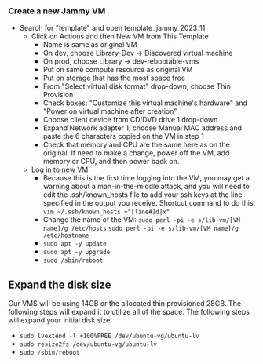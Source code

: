 
### Create a new Jammy VM 

- Search for "template" and open template_jammy_2023_11
    - Click on Actions and then New VM from This Template
        - Name is same as original VM
        - On dev, choose Library-Dev -> Discovered virtual machine
        - On prod, choose Library -> dev-rebootable-vms
        - Put on same compute resource as original VM
        - Put on storage that has the most space free
        - From "Select virtual disk format" drop-down, choose Thin Provision
        - Check boxes: "Customize this virtual machine's hardware" and "Power on virtual machine after creation"
        - Choose client device from CD/DVD drive 1 drop-down
        - Expand Network adapter 1, choose Manual MAC address and paste the 6 characters copied on the VM in step 1
        - Check that memory and CPU are the same here as on the original. If need to make a change, power off the VM, add memory or CPU, and then power back on.
    - Log in to new VM
        - Because this is the first time logging into the VM, you may get a warning about a man-in-the-middle attack, and you will need to edit the .ssh/known_hosts file to add your ssh keys at the line specified in the output you receive. Shortcut command to do this: ```vim ~/.ssh/known_hosts +"[line#]d|x"```
        - Change the name of the VM:
            ```sudo perl -pi -e s/lib-vm/[VM name]/g /etc/hosts```
            ```sudo perl -pi -e s/lib-vm/[VM name]/g /etc/hostname```
        - ```sudo apt -y update```
        - ```sudo apt -y upgrade```
        - ```sudo /sbin/reboot```

## Expand the disk size 

Our VMS will be using 14GB or the allocated thin provisioned 28GB. The following steps will expand it to utilize all of the space. The following steps will expand your initial disk size

- ```sudo lvextend -l +100%FREE /dev/ubuntu-vg/ubuntu-lv```
- ```sudo resize2fs /dev/ubuntu-vg/ubuntu-lv```
- ```sudo /sbin/reboot```